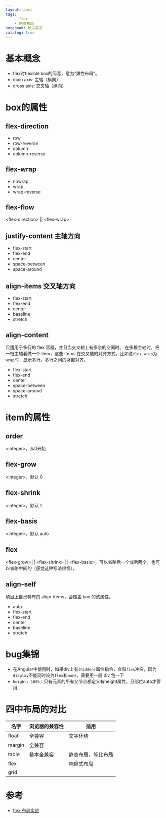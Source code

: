 ```yaml
---
layout: post
tags: 
    - flex
    - 网页布局
notebook: 城方实习
catalog: true
---
```



[//]:<> (sdfdsf)

# 基本概念
- flex时flexible box的简写，意为“弹性布局”。
- main axis: 主轴（横向）
- cross axis: 交叉轴（纵向）

# box的属性
## flex-direction
- row
- row-reverse
- column 
- column-reverse

## flex-wrap
- nowrap
- wrap
- wrap-reverse

## flex-flow
\<flex-direction\> || \<flex-wrap\>

## justify-content 主轴方向
- flex-start
- flex-end
- center
- space-between
- space-around

## align-items 交叉轴方向
- flex-start
- flex-end
- center
- baseline
- stretch

## align-content
只适用于多行的 flex 容器，并且当交叉轴上有多余的空间时。
在多根主轴时，把一根主轴看做一个 item，这些 items 在交叉轴的对齐方式，比如说`flex-wrap`为`wrap`时，显示多行。多行之间的竖直对齐。
- flex-start
- flex-end
- center
- space-between
- space-around
- stretch

# item的属性
## order
\<integer\>，从0开始
## flex-grow
\<integer\>，默认 0
## flex-shrink
\<integer\>，默认 1
## flex-basis
\<integer\>，默认 auto
## flex
\<flex-grow\> || \<flex-shrink\> || \<flex-basis\>，可以省略后一个或后两个，也可以省略中间的（感觉这种写法很怪）。
## align-self
项目上自己特有的 align-items，会覆盖 box 的该属性。
- auto
- flex-start
- flex-end
- center
- baseline
- stretch

# bug集锦

- 在Angular中使用时，如果div上有`[hidden]`属性指令，会和`flex`冲突，因为`display`不能同时设为`flex`和`none`，需要用一层 div 包一下
- `height: 100%`：只有元素的所有父节点都定义有height属性，且部位auto才管用

# 四中布局的对比
|名字|浏览器的兼容性|适用|
|-|-|-|
|float|全兼容|文字环绕|
|margin|全兼容||
|table|基本全兼容|静态布局，等比布局|
|flex||响应式布局|
|grid|||

# 参考
- [flex 布局实战](https://www.w3cplus.com/css3/going-all-in-on-flexbox.html)
